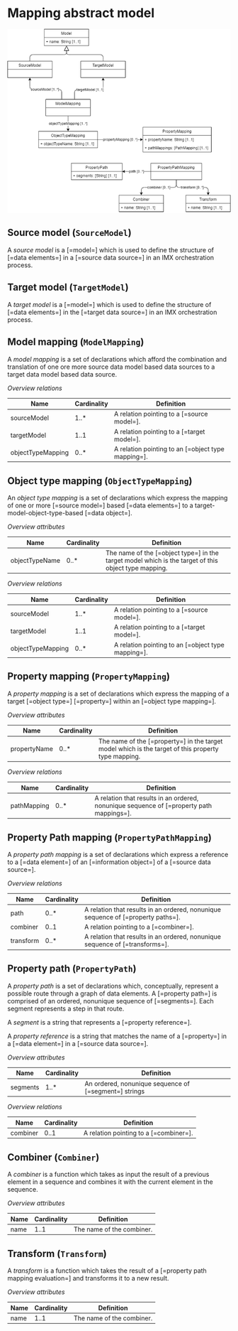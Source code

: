 # Mapping abstract model

![IMX Model Mapping](media/imx-mapping-model.drawio.png "IMX Model Mapping")

## Source model (`SourceModel`)

A <dfn>source model</dfn> is a [=model=] which is used to define the structure of [=data elements=] in a [=source data source=] in an IMX orchestration process.

## Target model (`TargetModel`)

A <dfn>target model</dfn> is a [=model=] which is used to define the structure of [=data elements=] in the [=target data source=] in an IMX orchestration process.

## Model mapping (`ModelMapping`)

A <dfn>model mapping</dfn> is a set of declarations which afford the combination and translation of one ore more source data model based data sources to a target data model based data source.

_Overview relations_

| Name              | Cardinality | Definition                                         |
|-------------------|-------------|----------------------------------------------------|
| sourceModel       | 1..*        | A relation pointing to a [=source model=].         |
| targetModel       | 1..1        | A relation pointing to a [=target model=].         |
| objectTypeMapping | 0..*        | A relation pointing to an [=object type mapping=]. |

## Object type mapping (`ObjectTypeMapping`)

An <dfn>object type mapping</dfn> is a set of declarations which express the mapping of one or more [=source model=] based [=data elements=] to a target-model-object-type-based [=data object=].

_Overview attributes_

| Name              | Cardinality | Definition                                                                                           |
|-------------------|-------------|------------------------------------------------------------------------------------------------------|
| objectTypeName    | 0..*        | The name of the [=object type=] in the target model which is the target of this object type mapping. |

_Overview relations_

| Name              | Cardinality | Definition                                         |
|-------------------|-------------|----------------------------------------------------|
| sourceModel       | 1..*        | A relation pointing to a [=source model=].         |
| targetModel       | 1..1        | A relation pointing to a [=target model=].         |
| objectTypeMapping | 0..*        | A relation pointing to an [=object type mapping=]. |

## Property mapping (`PropertyMapping`)

A <dfn>property mapping</dfn> is a set of declarations which express the mapping of a target [=object type=] [=property=] within an [=object type mapping=].

_Overview attributes_

| Name         | Cardinality | Definition                                                                                          |
|--------------|-------------|-----------------------------------------------------------------------------------------------------|
| propertyName | 0..*        | The name of the [=property=] in the target model which is the target of this property type mapping. |

_Overview relations_

| Name        | Cardinality | Definition                                                                               |
|-------------|-------------|------------------------------------------------------------------------------------------|
| pathMapping | 0..*        | A relation that results in an ordered, nonunique sequence of [=property path mappings=]. |

## Property Path mapping (`PropertyPathMapping`)

A <dfn data-lt="property path mappings">property path mapping</dfn> is a set of declarations which express a reference to a [=data element=] of an [=information object=] of a [=source data source=].

_Overview relations_

| Name      | Cardinality | Definition                                                                       |
|-----------|-------------|----------------------------------------------------------------------------------|
| path      | 0..*        | A relation that results in an ordered, nonunique sequence of [=property paths=]. |
| combiner  | 0..1        | A relation pointing to a [=combiner=].                                           |
| transform | 0..*        | A relation that results in an ordered, nonunique sequence of [=transforms=].     |

## Property path (`PropertyPath`)

A <dfn data-lt="property paths">property path</dfn> is a set of declarations which, conceptually, represent a possible route through a graph of data elements. A [=property path=] is comprised of an ordered, nonunique sequence of [=segments=]. Each segment represents a step in that route.

A <dfn data-lt="segments">segment</dfn> is a string that represents a [=property reference=].

A <dfn>property reference</dfn> is a string that matches the name of a [=property=] in a [=data element=] in a [=source data source=].

_Overview attributes_

| Name     | Cardinality | Definition                                            |
|----------|-------------|-------------------------------------------------------|
| segments | 1..*        | An ordered, nonunique sequence of [=segment=] strings |

_Overview relations_

| Name      | Cardinality | Definition                                                                       |
|-----------|-------------|----------------------------------------------------------------------------------|
| combiner  | 0..1        | A relation pointing to a [=combiner=].                                           |

## Combiner (`Combiner`)

A <dfn>combiner</dfn> is a function which takes as input the result of a previous element in a sequence and combines it with the current element in the sequence.

_Overview attributes_

| Name | Cardinality | Definition                |
|------|-------------|---------------------------|
| name | 1..1        | The name of the combiner. |


## Transform (`Transform`)

A <dfn data-lt="transforms">transform</dfn> is a function which takes the result of a [=property path mapping evaluation=] and transforms it to a new result.

_Overview attributes_

| Name | Cardinality | Definition                |
|------|-------------|---------------------------|
| name | 1..1        | The name of the combiner. |